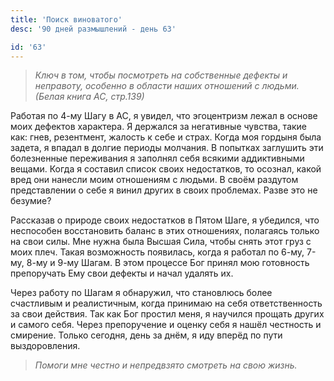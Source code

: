 ```yaml
---
title: 'Поиск виноватого'
desc: '90 дней размышлений - день 63'

id: '63'
---
```


> _Ключ в том, чтобы посмотреть на собственные дефекты и неправоту, особенно в
> области наших отношений с людьми._ _(Белая книга АС, стр.139)_

Работая по 4-му Шагу в АС, я увидел, что эгоцентризм лежал в основе моих
дефектов характера. Я держался за негативные чувства, такие как: гнев,
резентмент, жалость к себе и страх. Когда моя гордыня была задета, я впадал в
долгие периоды молчания. В попытках заглушить эти болезненные переживания я
заполнял себя всякими аддиктивными вещами. Когда я составил список своих
недостатков, то осознал, какой вред они нанесли моим отношениям с людьми. В
своём раздутом представлении о себе я винил других в своих проблемах. Разве
это не безумие?

Рассказав о природе своих недостатков в Пятом Шаге, я убедился, что неспособен
восстановить баланс в этих отношениях, полагаясь только на свои силы. Мне
нужна была Высшая Сила, чтобы снять этот груз с моих плеч. Такая возможность
появилась, когда я работал по 6-му, 7-му, 8-му и 9-му Шагам. В этом процессе
Бог принял мою готовность препоручать Ему свои дефекты и начал удалять их.

Через работу по Шагам я обнаружил, что становлюсь более счастливым и
реалистичным, когда принимаю на себя ответственность за свои действия. Так как
Бог простил меня, я научился прощать других и самого себя. Через препоручение
и оценку себя я нашёл честность и смирение. Только сегодня, день за днём, я
иду вперёд по пути выздоровления.

> _Помоги мне честно и непредвзято смотреть на свою жизнь._
